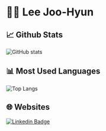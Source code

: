 # 👨‍💻 Lee Joo-Hyun

## 📈 Github Stats
![GitHub stats](https://github-readme-stats.vercel.app/api?username=jhyun42&show_icons=true&theme=default)

## 📊 Most Used Languages
![Top Langs](https://github-readme-stats.vercel.app/api/top-langs/?username=jhyun42&layout=compact&theme=default)

## 🌐 Websites
[![Linkedin Badge](https://img.shields.io/badge/-LinkedIn-blue?style=flat-square&logo=Linkedin&logoColor=white&link=www.linkedin.com/in/jhyun42
)](www.linkedin.com/in/jhyun42)
